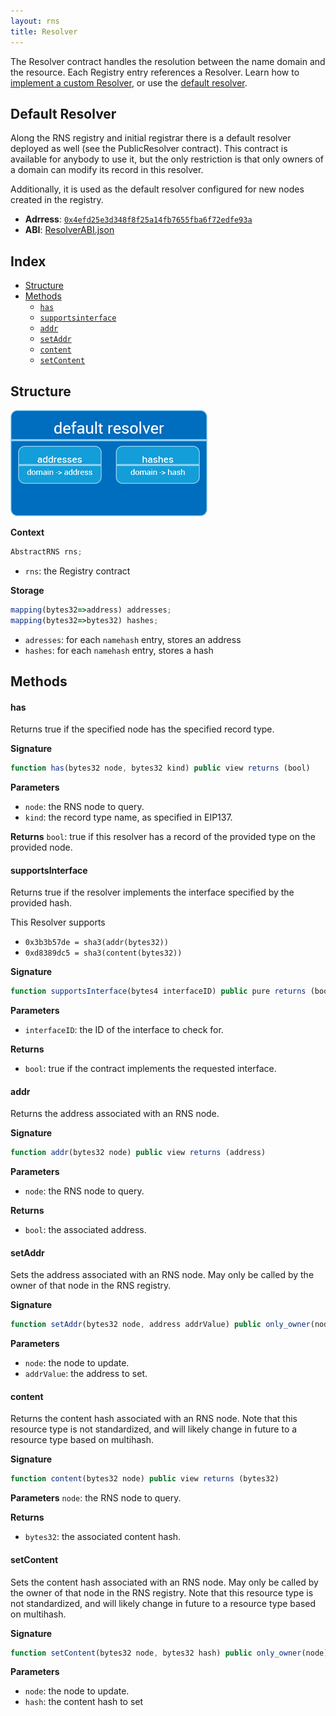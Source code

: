 ```yaml
---
layout: rns
title: Resolver
---
```


The Resolver contract handles the resolution between the name domain and the resource. Each Registry entry references a Resolver. Learn how to [implement a custom Resolver](/Operation/Resolve-a-name/#custom-resolver), or use the [default resolver](#default-resolver).

## Default Resolver

Along the RNS registry and initial registrar there is a default resolver deployed as well (see the PublicResolver contract). This contract is available for anybody to use it, but the only restriction is that only owners of a domain can modify its record in this resolver.

Additionally, it is used as the default resolver configured for new nodes created in the registry.

- **Adrress**: [`0x4efd25e3d348f8f25a14fb7655fba6f72edfe93a`](http://explorer.rsk.co/address/0x4efd25e3d348f8f25a14fb7655fba6f72edfe93a)
- **ABI**: [ResolverABI.json](/Architecture/ResolverABI.json)

## Index

- [Structure](#structure)
- [Methods](#methods)
    - [`has`](#has)
    - [`supportsinterface`](#supportsinterface)
    - [`addr`](#addr)
    - [`setAddr`](#setaddr)
    - [`content`](#content)
    - [`setContent`](#setcontent)

## Structure

![resolver](/img/public-resolver.png)

**Context**
```js
AbstractRNS rns;
```

- `rns`: the Registry contract

**Storage**
```js
mapping(bytes32=>address) addresses;
mapping(bytes32=>bytes32) hashes;
```

- `adresses`: for each `namehash` entry, stores an address
- `hashes`: for each `namehash` entry, stores a hash

## Methods

#### has

Returns true if the specified node has the specified record type.

**Signature**
```js
function has(bytes32 node, bytes32 kind) public view returns (bool)
```

**Parameters**
- `node`: the RNS node to query.
- `kind`: the record type name, as specified in EIP137.

**Returns**
`bool`: true if this resolver has a record of the provided type on the provided node.

#### supportsInterface

Returns true if the resolver implements the interface specified by the provided hash.

This Resolver supports
- `0x3b3b57de = sha3(addr(bytes32))`
- `0xd8389dc5 = sha3(content(bytes32))`

**Signature**
```js
function supportsInterface(bytes4 interfaceID) public pure returns (bool)
```

**Parameters**
- `interfaceID`: the ID of the interface to check for.

**Returns**
- `bool`: true if the contract implements the requested interface.

#### addr

Returns the address associated with an RNS node.

**Signature**
```js
function addr(bytes32 node) public view returns (address)
```

**Parameters**
- `node`: the RNS node to query.

**Returns**
- `bool`: the associated address.

#### setAddr
Sets the address associated with an RNS node. May only be called by the owner of that node in the RNS registry.

**Signature**
```js
function setAddr(bytes32 node, address addrValue) public only_owner(node)
```

**Parameters**
- `node`: the node to update.
- `addrValue`: the address to set.

#### content
Returns the content hash associated with an RNS node. Note that this resource type is not standardized, and will likely change in future to a resource type based on multihash.

**Signature**
```js
function content(bytes32 node) public view returns (bytes32)
```

**Parameters**
`node`: the RNS node to query.

**Returns**
- `bytes32`: the associated content hash.

#### setContent
Sets the content hash associated with an RNS node. May only be called by the owner of that node in the RNS registry. Note that this resource type is not standardized, and will likely change in future to a resource type based on multihash.

**Signature**
```js
function setContent(bytes32 node, bytes32 hash) public only_owner(node)
```

**Parameters**
- `node`: the node to update.
- `hash`: the content hash to set
